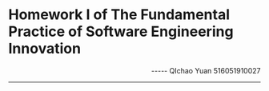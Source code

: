 # Homework Ⅰ of The Fundamental Practice of Software Engineering Innovation

<div align="right" >
-----  QIchao Yuan 516051910027
</div>

------


